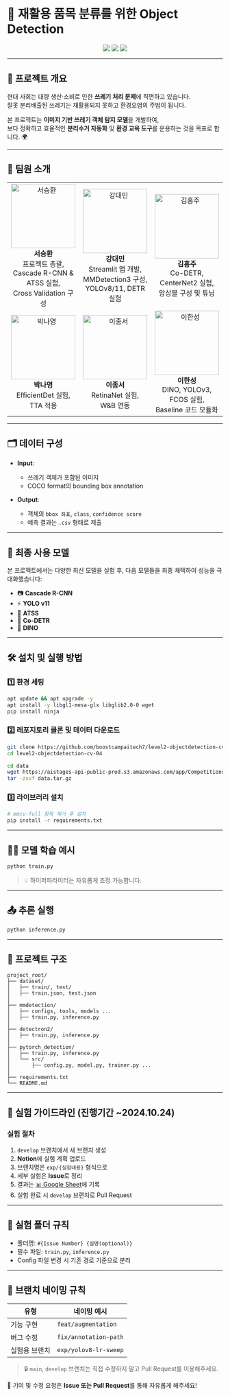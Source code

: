 # 🧠 재활용 품목 분류를 위한 Object Detection 

<div align="center">
  <img src="https://img.shields.io/badge/Python-3.8+-blue?style=for-the-badge&logo=python&logoColor=white">
  <img src="https://img.shields.io/badge/MMDetection-3.x-green?style=for-the-badge&logo=github">
  <img src="https://img.shields.io/badge/Detection-Recycling-blueviolet?style=for-the-badge">
</div>

---

## 🍃 프로젝트 개요

현대 사회는 대량 생산·소비로 인한 **쓰레기 처리 문제**에 직면하고 있습니다.  
잘못 분리배출된 쓰레기는 재활용되지 못하고 환경오염의 주범이 됩니다.

본 프로젝트는 **이미지 기반 쓰레기 객체 탐지 모델**을 개발하여,  
보다 정확하고 효율적인 **분리수거 자동화** 및 **환경 교육 도구**를 운용하는 것을 목표로 합니다. 🌍

---

## 👥 팀원 소개

<table>
  <tr>
    <td align="center">
      <img src="https://github.com/user-attachments/assets/b17ce868-5498-4acf-8831-31829f8f7cbd" width="150px;" alt="서승환"/><br />
      <b>서승환</b><br />
      프로젝트 총괄, <br />Cascade R-CNN & ATSS 실험, <br />Cross Validation 구성
    </td>
    <td align="center">
      <img src="https://github.com/user-attachments/assets/7c44b0c5-927a-4c65-8d21-8e240bcf1618" width="150px;" alt="강대민"/><br />
      <b>강대민</b><br />
      Streamlit 앱 개발, <br />MMDetection3 구성, <br />YOLOv8/11, DETR 실험
    </td>
    <td align="center">
      <img src="https://github.com/user-attachments/assets/fc431d0d-51d5-4774-b900-67bc6a2bb2b5" width="150px;" alt="김홍주"/><br />
      <b>김홍주</b><br />
      Co-DETR, CenterNet2 실험, <br />앙상블 구성 및 튜닝
    </td>
  </tr>
  <tr>
    <td align="center">
      <img src="https://github.com/user-attachments/assets/ddebfbe1-317d-4bf7-915c-524e51e5bd69" width="150px;" alt="박나영"/><br />
      <b>박나영</b><br />
      EfficientDet 실험, <br />TTA 적용
    </td>
    <td align="center">
      <img src="https://github.com/user-attachments/assets/d155ec79-8d03-45d4-b703-44a848b9b463" width="150px;" alt="이종서"/><br />
      <b>이종서</b><br />
      RetinaNet 실험, <br />W&B 연동
    </td>
    <td align="center">
      <img src="https://github.com/user-attachments/assets/9a15231a-b69d-447f-9070-f58b29ccdcec" width="150px;" alt="이한성"/><br />
      <b>이한성</b><br />
      DINO, YOLOv3, FCOS 실험, <br />Baseline 코드 모듈화
    </td>
  </tr>
</table>

---

## 🗂 데이터 구성

- **Input**:
  - 쓰레기 객체가 포함된 이미지
  - COCO format의 bounding box annotation

- **Output**:
  - 객체의 `bbox 좌표`, `class`, `confidence score`
  - 예측 결과는 `.csv` 형태로 제출

---

## 🚀 최종 사용 모델

본 프로젝트에서는 다양한 최신 모델을 실험 후, 다음 모델들을 최종 채택하여 성능을 극대화했습니다:

- 📷 **Cascade R-CNN**
- ⚡ **YOLO v11**
- 🎯 **ATSS**
- 🧩 **Co-DETR**
- 🦖 **DINO**

---

## 🛠 설치 및 실행 방법

### 1️⃣ 환경 세팅

```bash
apt update && apt upgrade -y
apt install -y libgl1-mesa-glx libglib2.0-0 wget
pip install ninja
```

### 2️⃣ 레포지토리 클론 및 데이터 다운로드

```bash
git clone https://github.com/boostcampaitech7/level2-objectdetection-cv-04.git
cd level2-objectdetection-cv-04
```

```bash
cd data
wget https://aistages-api-public-prod.s3.amazonaws.com/app/Competitions/000325/data/data.tar.gz
tar -zxvf data.tar.gz
```

### 3️⃣ 라이브러리 설치

```bash
# mmcv-full 항목 제거 후 설치
pip install -r requirements.txt
```

---

## 🏋️‍♂️ 모델 학습 예시

```bash
python train.py
```

> 💡 하이퍼파라미터는 자유롭게 조정 가능합니다.

---

## 📤 추론 실행

```bash
python inference.py
```

---

## 📁 프로젝트 구조

```
project_root/
├── dataset/
│   ├── train/, test/
│   ├── train.json, test.json
│
├── mmdetection/
│   ├── configs, tools, models ...
│   ├── train.py, inference.py
│
├── detectron2/
│   ├── train.py, inference.py
│
├── pytorch_detection/
│   ├── train.py, inference.py
│   └── src/
│       ├── config.py, model.py, trainer.py ...
│
├── requirements.txt
└── README.md
```

---

## 🧪 실험 가이드라인 (진행기간 ~2024.10.24)

### 실험 절차

1. `develop` 브랜치에서 새 브랜치 생성  
2. **Notion**에 실험 계획 업로드  
3. 브랜치명은 `exp/{실험내용}` 형식으로  
4. 세부 실험은 **Issue**로 정리  
5. 결과는 [📊 Google Sheet](https://docs.google.com/spreadsheets/d/1tuTotQ_ALJQyJPzXt2NMeeyWfkm5csweRrYfWxnff8A/edit?usp=sharing)에 기록  
6. 실험 완료 시 `develop` 브랜치로 Pull Request

---

## 📂 실험 폴더 규칙

- 폴더명: `#{Issue Number} {설명(optional)}`
- 필수 파일: `train.py`, `inference.py`
- Config 파일 변경 시 기존 경로 기준으로 분리

---

## 🌱 브랜치 네이밍 규칙

| 유형       | 네이밍 예시             |
|------------|--------------------------|
| 기능 구현  | `feat/augmentation`     |
| 버그 수정  | `fix/annotation-path`   |
| 실험용 브랜치 | `exp/yolov8-lr-sweep`  |

> 🔒 `main`, `develop` 브랜치는 직접 수정하지 말고 Pull Request를 이용해주세요.

📢 기여 및 수정 요청은 **Issue 또는 Pull Request**를 통해 자유롭게 해주세요!
